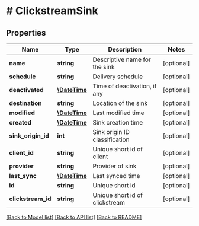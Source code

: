 # # ClickstreamSink

## Properties

Name | Type | Description | Notes
------------ | ------------- | ------------- | -------------
**name** | **string** | Descriptive name for the sink | [optional]
**schedule** | **string** | Delivery schedule | [optional]
**deactivated** | [**\DateTime**](\DateTime.md) | Time of deactivation, if any | [optional]
**destination** | **string** | Location of the sink | [optional]
**modified** | [**\DateTime**](\DateTime.md) | Last modified time | [optional]
**created** | [**\DateTime**](\DateTime.md) | Sink creation time | [optional]
**sink_origin_id** | **int** | Sink origin ID classification | [optional]
**client_id** | **string** | Unique short id of client | [optional]
**provider** | **string** | Provider of sink | [optional]
**last_sync** | [**\DateTime**](\DateTime.md) | Last synced time | [optional]
**id** | **string** | Unique short id | [optional]
**clickstream_id** | **string** | Unique short id of clickstream | [optional]

[[Back to Model list]](../../README.md#models) [[Back to API list]](../../README.md#endpoints) [[Back to README]](../../README.md)
